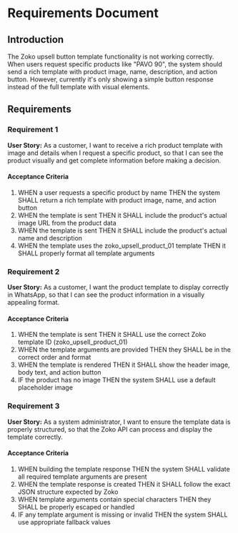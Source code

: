 # Requirements Document

## Introduction

The Zoko upsell button template functionality is not working correctly. When users request specific products like "PAVO 90", the system should send a rich template with product image, name, description, and action button. However, currently it's only showing a simple button response instead of the full template with visual elements.

## Requirements

### Requirement 1

**User Story:** As a customer, I want to receive a rich product template with image and details when I request a specific product, so that I can see the product visually and get complete information before making a decision.

#### Acceptance Criteria

1. WHEN a user requests a specific product by name THEN the system SHALL return a rich template with product image, name, and action button
2. WHEN the template is sent THEN it SHALL include the product's actual image URL from the product data
3. WHEN the template is sent THEN it SHALL include the product's actual name and description
4. WHEN the template uses the zoko_upsell_product_01 template THEN it SHALL properly format all template arguments

### Requirement 2

**User Story:** As a customer, I want the product template to display correctly in WhatsApp, so that I can see the product information in a visually appealing format.

#### Acceptance Criteria

1. WHEN the template is sent THEN it SHALL use the correct Zoko template ID (zoko_upsell_product_01)
2. WHEN the template arguments are provided THEN they SHALL be in the correct order and format
3. WHEN the template is rendered THEN it SHALL show the header image, body text, and action button
4. IF the product has no image THEN the system SHALL use a default placeholder image

### Requirement 3

**User Story:** As a system administrator, I want to ensure the template data is properly structured, so that the Zoko API can process and display the template correctly.

#### Acceptance Criteria

1. WHEN building the template response THEN the system SHALL validate all required template arguments are present
2. WHEN the template response is created THEN it SHALL follow the exact JSON structure expected by Zoko
3. WHEN template arguments contain special characters THEN they SHALL be properly escaped or handled
4. IF any template argument is missing or invalid THEN the system SHALL use appropriate fallback values